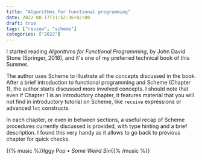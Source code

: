 ```yaml
---
title: "Algorithms for functional programming"
date: 2022-08-17T21:52:36+02:00
draft: true
tags: ["review", "scheme"]
categories: ["2022"]
---
```


I started reading _Algorithms for Functional Programming_, by John David Stone (Springer, 2018), and it's one of my preferred technical book of this Summer.

The author uses Scheme to illustrate all the concepts discussed in the book. After a brief introduction to functional programming and Scheme (Chapter 1), the author starts discussed more involved concepts. I should note that even if Chapter 1 is an introductory chapter, it features material that you will not find in introductory tutorial on Scheme, like `receive` expressions or advanced `let` constructs.

In each chapter, or even in between sections, a useful recap of Scheme procedures currently discussed is provided, with type hinting and a brief description. I found this very handy as it allows to go back to previous chapter for quick checks.

{{% music %}}Iggy Pop • _Some Weird Sin_{{% /music %}}
